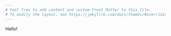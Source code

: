 ```yaml
---
# Feel free to add content and custom Front Matter to this file.
# To modify the layout, see https://jekyllrb.com/docs/themes/#overriding-theme-defaults
---
```


Hello!